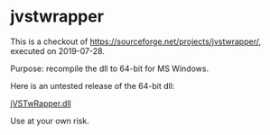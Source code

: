 # jvstwrapper

This is a checkout of https://sourceforge.net/projects/jvstwrapper/, executed on 2019-07-28.

Purpose: recompile the dll to 64-bit for MS Windows.

Here is an untested release of the 64-bit dll:

[jVSTwRapper.dll](jVSTwRapper.dll)

Use at your own risk.
